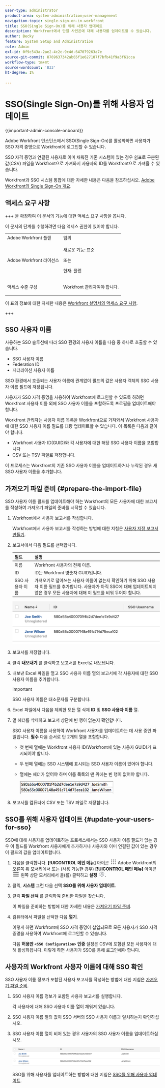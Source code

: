 ```yaml
---
user-type: administrator
product-area: system-administration;user-management
navigation-topic: single-sign-on-in-workfront
title: SSO(Single Sign-On)를 위해 사용자 업데이트
description: Workfront에서 단일 사인온에 대해 사용자를 업데이트할 수 있습니다.
author: Becky
feature: System Setup and Administration
role: Admin
exl-id: 0f9c543a-2ae2-4c2c-9c4d-647079263a7e
source-git-commit: 8769637342ab65f1e627107f7bfb41f9a3f61cca
workflow-type: tm+mt
source-wordcount: '833'
ht-degree: 1%

---
```


# SSO(Single Sign-On)를 위해 사용자 업데이트

<!-- Audited: 1/2024 -->

{{important-admin-console-onboard}}

Adobe Workfront 인스턴스에서 SSO(Single Sign-On)를 활성화하면 사용자가 SSO 자격 증명으로 Workfront에 로그인할 수 있습니다.

SSO 자격 증명과 연결된 사용자로 이미 채워진 기존 시스템이 있는 경우 쉼표로 구분된 값(CSV) 파일을 Workfront으로 가져와서 사용자의 ID를 Workfront으로 가져올 수 있습니다.

Workfront과 SSO 시스템 통합에 대한 자세한 내용은 다음을 참조하십시오. [Adobe Workfront의 Single Sign-On 개요](../../../administration-and-setup/add-users/single-sign-on/sso-in-workfront.md).


## 액세스 요구 사항

+++ 을 확장하여 이 문서의 기능에 대한 액세스 요구 사항을 봅니다.

이 문서의 단계를 수행하려면 다음 액세스 권한이 있어야 합니다.

<table style="table-layout:auto"> 
 <col> 
 <col> 
 <tbody> 
  <tr> 
   <td role="rowheader">Adobe Workfront 플랜</td> 
   <td>임의</td> 
  </tr> 
  <tr> 
   <td role="rowheader">Adobe Workfront 라이선스</td> 
   <td><p>새로운 기능: 표준</p><p>또는</p><p>현재: 플랜</p></td> 
  </tr> 
  <tr> 
   <td role="rowheader">액세스 수준 구성</td> 
   <td> <p>Workfront 관리자여야 합니다.</p>  </td> 
  </tr> 
 </tbody> 
</table>

이 표의 정보에 대한 자세한 내용은 [Workfront 설명서의 액세스 요구 사항](/help/quicksilver/administration-and-setup/add-users/access-levels-and-object-permissions/access-level-requirements-in-documentation.md).

+++

## SSO 사용자 이름

사용하는 SSO 솔루션에 따라 SSO 환경의 사용자 이름을 다음 중 하나로 호출할 수 있습니다.

* SSO 사용자 이름
* Federation ID
* 페더레이션 사용자 이름

SSO 환경에서 호출되는 사용자 이름에 관계없이 필드의 값은 사용자 객체의 SSO 사용자 이름 필드에 저장됩니다.

사용자가 SSO 자격 증명을 사용하여 Workfront에 로그인할 수 있도록 하려면 Workfront 사용자 이름 외에 SSO 사용자 이름을 포함하도록 프로필을 업데이트해야 합니다.

Workfront 관리자는 사용자 이름 목록을 Workfront으로 가져와서 Workfront 사용자에 대한 SSO 사용자 이름 필드를 대량 업데이트할 수 있습니다. 이 목록은 다음과 같아야 합니다.

* Workfront 사용자 ID(GUID)와 각 사용자에 대한 해당 SSO 사용자 이름을 포함합니다
* CSV 또는 TSV 파일로 저장합니다.

이 프로세스는 Workfront의 기존 SSO 사용자 이름을 업데이트하거나 누락된 경우 새 SSO 사용자 이름을 추가합니다.

## 가져오기 파일 준비 {#prepare-the-import-file}

SSO 사용자 이름 필드를 업데이트해야 하는 Workfront의 모든 사용자에 대한 보고서를 작성하여 가져오기 파일의 준비를 시작할 수 있습니다.

1. Workfront에서 사용자 보고서를 작성합니다.

   Workfront에서 사용자 보고서를 작성하는 방법에 대한 지침은 [사용자 지정 보고서 만들기](../../../reports-and-dashboards/reports/creating-and-managing-reports/create-custom-report.md).

1. 보고서에서 다음 필드를 선택합니다.

   | 필드 | 설명 |
   |---|---|
   | 이름 | Workfront 사용자의 전체 이름. |
   | ID | ID는 Workfront 영숫자 GUID입니다. |
   | SSO 사용자 이름 | 가져오기로 덮어쓰는 사용자 이름이 없는지 확인하기 위해 SSO 사용자 이름 필드를 추가합니다. 사용자가 아직 SSO에 대해 업데이트되지 않은 경우 모든 사용자에 대해 이 필드를 비워 두어야 합니다. |

   ![](assets/users-with-sso-username-and-no-sso-access-only-field.png)

1. 보고서를 저장합니다.
1. 클릭 **내보내기** 를 클릭하고 보고서를 Excel로 내보냅니다.
1. 내보낸 Excel 파일을 열고 SSO 사용자 이름 열의 보고서에 각 사용자에 대한 SSO 사용자 이름을 추가합니다.

   >[!IMPORTANT]
   >
   >SSO 사용자 이름은 대소문자를 구분합니다.

1. Excel 파일에서 다음을 제외한 모든 열 삭제 **ID** 및 **SSO 사용자 이름** 열.

1. 열 헤더를 삭제하고 보고서 상단에 빈 행이 없는지 확인합니다.

   SSO 사용자 이름을 사용하여 Workfront 사용자를 업데이트하는 데 사용 중인 파일입니다. **필수** 다음 순서로 단 2개의 열을 포함합니다.

   * 첫 번째 열에는 Workfront 사용자 ID(Workfront에 있는 사용자 GUID)가 표시되어야 합니다.
   * 두 번째 열에는 SSO 시스템에 표시되는 SSO 사용자 이름이 있어야 합니다.
   * 열에는 헤더가 없어야 하며 이름 목록의 맨 위에는 빈 행이 없어야 합니다.

     ![](assets/update-users-for-sso-csv-file-for-import.png)

1. 보고서를 컴퓨터에 CSV 또는 TSV 파일로 저장합니다.

## SSO를 위해 사용자 업데이트 {#update-your-users-for-sso}

SSO에 대해 사용자를 업데이트하는 프로세스에서는 SSO 사용자 이름 필드가 없는 경우 이 필드를 Workfront 사용자에게 추가하거나 사용자와 이미 연결된 값이 있는 경우 이 필드의 값을 업데이트합니다.

1. 다음을 클릭합니다. **[!UICONTROL 메인 메뉴]** 아이콘 ![메인 메뉴](/help/_includes/assets/main-menu-icon.png) Adobe Workfront의 오른쪽 위 모서리에서 또는 (사용 가능한 경우) **[!UICONTROL 메인 메뉴]** 아이콘 ![메인 메뉴](/help/_includes/assets/main-menu-icon-left-nav.png) 왼쪽 상단 모서리에서 을(를) 클릭하고 **설정** ![](assets/gear-icon-settings.png).

1. 클릭, **시스템** 그런 다음 선택 **SSO를 위해 사용자 업데이트**.

1. 클릭 **파일 선택** 를 클릭하여 준비한 파일을 찾습니다.

   이 파일을 준비하는 방법에 대한 자세한 내용은 [가져오기 파일 준비](#prepare-the-import-file).

1. 컴퓨터에서 파일을 선택한 다음 **열기**.

   이렇게 하면 Workfront에 SSO 자격 증명이 삽입되므로 모든 사용자가 SSO 자격 증명을 사용하여 Workfront에 로그인할 수 있습니다.

   다음 **허용만 `<SSO Configuration>` 인증** 설정은 CSV에 포함된 모든 사용자에 대해 활성화됩니다. 이렇게 하면 사용자가 SSO를 통해 로그인해야 합니다.

## 사용자의 Workfront 사용자 이름에 대해 SSO 확인

SSO 사용자 이름 정보가 포함된 사용자 보고서를 작성하는 방법에 대한 지침은 [가져오기 파일 준비](#prepare-the-import-file).

1. SSO 사용자 이름 정보가 포함된 사용자 보고서를 실행합니다.

   각 사용자에 대해 SSO 사용자 이름 열이 채워져 있습니다.

1. SSO 사용자 이름 열의 값이 SSO 서버의 SSO 사용자 이름과 일치하는지 확인하십시오.
1. SSO 사용자 이름 열이 비어 있는 경우 사용자의 SSO 사용자 이름을 업데이트하십시오.

   ![](assets/users-with-sso-field-updated.png)

   SSO를 위해 사용자를 업데이트하는 방법에 대한 지침은 [SSO를 위해 사용자 업데이트](#update-your-users-for-sso).
